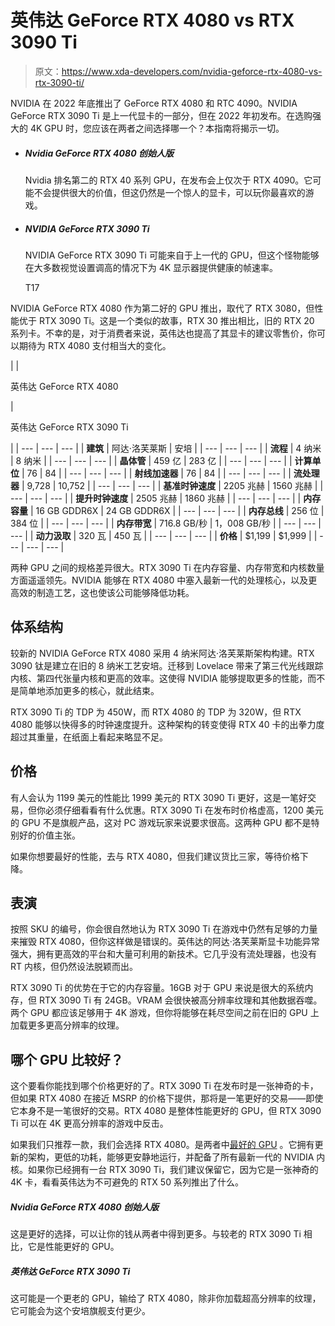 # 英伟达 GeForce RTX 4080 vs RTX 3090 Ti

> 原文：<https://www.xda-developers.com/nvidia-geforce-rtx-4080-vs-rtx-3090-ti/>

NVIDIA 在 2022 年底推出了 GeForce RTX 4080 和 RTC 4090。NVIDIA GeForce RTX 3090 Ti 是上一代显卡的一部分，但在 2022 年初发布。在选购强大的 4K GPU 时，您应该在两者之间选择哪一个？本指南将揭示一切。

*   ##### Nvidia GeForce RTX 4080 创始人版

    Nvidia 排名第二的 RTX 40 系列 GPU，在发布会上仅次于 RTX 4090。它可能不会提供很大的价值，但这仍然是一个惊人的显卡，可以玩你最喜欢的游戏。

*   ##### NVIDIA GeForce RTX 3090 Ti

    NVIDIA GeForce RTX 3090 Ti 可能来自于上一代的 GPU，但这个怪物能够在大多数视觉设置调高的情况下为 4K 显示器提供健康的帧速率。

    T17

NVIDIA GeForce RTX 4080 作为第二好的 GPU 推出，取代了 RTX 3080，但性能优于 RTX 3090 Ti。这是一个类似的故事，RTX 30 推出相比，旧的 RTX 20 系列卡。不幸的是，对于消费者来说，英伟达也提高了其显卡的建议零售价，你可以期待为 RTX 4080 支付相当大的变化。

|  | 

英伟达 GeForce RTX 4080

 | 

英伟达 GeForce RTX 3090 Ti

 |
| --- | --- | --- |
| **建筑** | 阿达·洛芙莱斯 | 安培 |
| --- | --- | --- |
| **流程** | 4 纳米 | 8 纳米 |
| --- | --- | --- |
| **晶体管** | 459 亿 | 283 亿 |
| --- | --- | --- |
| **计算单位** | 76 | 84 |
| --- | --- | --- |
| **射线加速器** | 76 | 84 |
| --- | --- | --- |
| **流处理器** | 9,728 | 10,752 |
| --- | --- | --- |
| **基准时钟速度** | 2205 兆赫 | 1560 兆赫 |
| --- | --- | --- |
| **提升时钟速度** | 2505 兆赫 | 1860 兆赫 |
| --- | --- | --- |
| **内存容量** | 16 GB GDDR6X | 24 GB GDDR6X |
| --- | --- | --- |
| **内存总线** | 256 位 | 384 位 |
| --- | --- | --- |
| **内存带宽** | 716.8 GB/秒 | 1，008 GB/秒 |
| --- | --- | --- |
| **动力汲取** | 320 瓦 | 450 瓦 |
| --- | --- | --- |
| **价格** | $1,199 | $1,999 |
| --- | --- | --- |

两种 GPU 之间的规格差异很大。RTX 3090 Ti 在内存容量、内存带宽和内核数量方面遥遥领先。NVIDIA 能够在 RTX 4080 中塞入最新一代的处理核心，以及更高效的制造工艺，这也使该公司能够降低功耗。

## 体系结构

较新的 NVIDIA GeForce RTX 4080 采用 4 纳米阿达·洛芙莱斯架构构建。RTX 3090 钛是建立在旧的 8 纳米工艺安培。迁移到 Lovelace 带来了第三代光线跟踪内核、第四代张量内核和更高的效率。这使得 NVIDIA 能够提取更多的性能，而不是简单地添加更多的核心，就此结束。

RTX 3090 Ti 的 TDP 为 450W，而 RTX 4080 的 TDP 为 320W，但 RTX 4080 能够以快得多的时钟速度提升。这种架构的转变使得 RTX 40 卡的出拳力度超过其重量，在纸面上看起来略显不足。

## 价格

有人会认为 1199 美元的性能比 1999 美元的 RTX 3090 Ti 更好，这是一笔好交易，但你必须仔细看看有什么优惠。RTX 3090 Ti 在发布时价格虚高，1200 美元的 GPU 不是旗舰产品，这对 PC 游戏玩家来说要求很高。这两种 GPU 都不是特别好的价值主张。

如果你想要最好的性能，去与 RTX 4080，但我们建议货比三家，等待价格下降。

## 表演

按照 SKU 的编号，你会很自然地认为 RTX 3090 Ti 在游戏中仍然有足够的力量来摧毁 RTX 4080，但你这样做是错误的。英伟达的阿达·洛芙莱斯显卡功能异常强大，拥有更高效的平台和大量可利用的新技术。它几乎没有流处理器，也没有 RT 内核，但仍然设法脱颖而出。

RTX 3090 Ti 的优势在于它的内存容量。16GB 对于 GPU 来说是很大的系统内存，但 RTX 3090 Ti 有 24GB。VRAM 会很快被高分辨率纹理和其他数据吞噬。两个 GPU 都应该足够用于 4K 游戏，但你将能够在耗尽空间之前在旧的 GPU 上加载更多更高分辨率的纹理。

## 哪个 GPU 比较好？

这个要看你能找到哪个价格更好的了。RTX 3090 Ti 在发布时是一张神奇的卡，但如果 RTX 4080 在接近 MSRP 的价格下提供，那将是一笔更好的交易——即使它本身不是一笔很好的交易。RTX 4080 是整体性能更好的 GPU，但 RTX 3090 Ti 可以在 4K 更高分辨率的游戏中反击。

如果我们只推荐一款，我们会选择 RTX 4080。是两者中[最好的 GPU](http://www.xda-developers.com/best-graphics-cards) 。它拥有更新的架构，更低的功耗，能够更安静地运行，并配备了所有最新一代的 NVIDIA 内核。如果你已经拥有一台 RTX 3090 Ti，我们建议保留它，因为它是一张神奇的 4K 卡，看看英伟达为不可避免的 RTX 50 系列推出了什么。

##### Nvidia GeForce RTX 4080 创始人版

这是更好的选择，可以让你的钱从两者中得到更多。与较老的 RTX 3090 Ti 相比，它是性能更好的 GPU。

##### 英伟达 GeForce RTX 3090 Ti

这可能是一个更老的 GPU，输给了 RTX 4080，除非你加载超高分辨率的纹理，它可能会为这个安培旗舰支付更少。